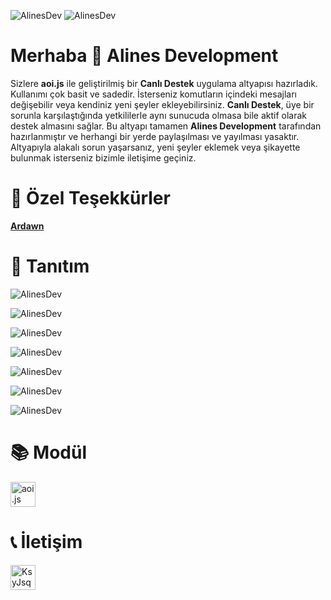 ![AlinesDev](https://i.imgur.com/XSA5Jmu.jpeg)
![AlinesDev](https://i.imgur.com/zNM2g3Z.png)
# Merhaba 👋 Alines Development
Sizlere **aoi.js** ile geliştirilmiş bir **Canlı Destek** uygulama altyapısı hazırladık. Kullanımı çok basit ve sadedir. İsterseniz komutların içindeki mesajları değişebilir veya kendiniz yeni şeyler ekleyebilirsiniz. **Canlı Destek**, üye bir sorunla karşılaştığında yetkililerle aynı sunucuda olmasa bile aktif olarak destek almasını sağlar. Bu altyapı tamamen **Alines Development** tarafından hazırlanmıştır ve herhangi bir yerde paylaşılması ve yayılması yasaktır. Altyapıyla alakalı sorun yaşarsanız, yeni şeyler eklemek veya şikayette bulunmak isterseniz bizimle iletişime geçiniz.

# 🎉 **Özel Teşekkürler**

**[Ardawn](https://github.com/ardawn9)**

# 🎁 Tanıtım

![AlinesDev](https://i.imgur.com/ygOPzHr.png)

![AlinesDev](https://i.imgur.com/vh1mlLV.png)

![AlinesDev](https://i.imgur.com/l48z9Fg.png)

![AlinesDev](https://i.imgur.com/y8AsIrf.png)

![AlinesDev](https://i.imgur.com/X76s7n5.png)

![AlinesDev](https://i.imgur.com/0LdTPuV.png)

![AlinesDev](https://i.imgur.com/JMCVupV.png)

# 📚 Modül
<p align="left"> <a href="https://aoi.js.org/" target="_blank" rel="noreferrer"> <img src="https://avatars.githubusercontent.com/u/83202021?s=200&v=4" alt="aoi.js" width="40" height="40"/> </a>
</p>

# 📞 İletişim
<p align="left">
<a href="https://discord.gg/KsyJsquuyC" target="blank"><img align="center" src="https://www.svgrepo.com/show/353655/discord-icon.svg" alt="KsyJsquuyC" height="40" width="40" /></a>
</p>

